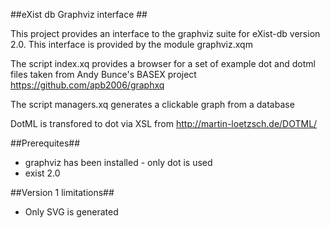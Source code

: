 ##eXist db Graphviz interface ##

This project provides an interface to the graphviz suite for eXist-db version 2.0. This interface is provided by the module graphviz.xqm

The script index.xq provides a browser for a set of example dot and dotml files taken from 
Andy Bunce's BASEX project https://github.com/apb2006/graphxq 

The script managers.xq generates a clickable graph from a database

DotML is transfored to dot via XSL from http://martin-loetzsch.de/DOTML/ 

##Prerequites##
- graphviz has been installed - only dot is used
- exist 2.0 

##Version 1 limitations##
- Only SVG is generated

